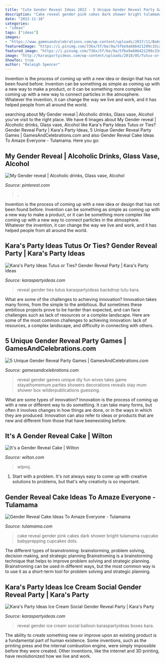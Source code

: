 ```yaml
---
title: "Cute Gender Reveal Ideas 2022 - 5 Unique Gender Reveal Party Games"
description: "Cake reveal gender pink cakes dark shower bright tulamama cupcake babyprepping cupcakes dots"
date: "2022-11-18"
categories:
- "ideas"
tags: ["ideas"]
images:
- "https://www.gamesandcelebrations.com/wp-content/uploads/2017/11/Baby-Gender-Reveal-Party-Games.jpg"
featuredImage: "https://i.pinimg.com/736x/5f/be/9a/5fbe9a686421299c33ca9b32f00196a3--gender-reveal-maternity.jpg"
featured_image: "https://i.pinimg.com/736x/5f/be/9a/5fbe9a686421299c33ca9b32f00196a3--gender-reveal-maternity.jpg"
image: "http://karaspartyideas.com/wp-content/uploads/2018/05/Tutus-or-Ties-Gender-Reveal-Party-via-Karas-Part-Ideas-KarasPartyIdeas.com7_.jpg"
ShowToc: true
author: "Raleigh Spencer"
---
```



Invention is the process of coming up with a new idea or design that has not been found before. Invention can be something as simple as coming up with a new way to make a product, or it can be something more complex like coming up with a new way to connect particles in the atmosphere. Whatever the invention, it can change the way we live and work, and it has helped people from all around the world.

	

		
searching about My Gender reveal | Alcoholic drinks, Glass vase, Alcohol you've visit to the right place. We have 6 Images about My Gender reveal | Alcoholic drinks, Glass vase, Alcohol like Kara&#039;s Party Ideas Tutus or Ties? Gender Reveal Party | Kara&#039;s Party Ideas, 5 Unique Gender Reveal Party Games | GamesAndCelebrations.com and also Gender Reveal Cake Ideas To Amaze Everyone - Tulamama. Here you go:
		
    
## My Gender Reveal | Alcoholic Drinks, Glass Vase, Alcohol

<img loading=lazy src="https://i.pinimg.com/736x/5f/be/9a/5fbe9a686421299c33ca9b32f00196a3--gender-reveal-maternity.jpg" onerror="this.onerror=null;this.src='https://tse1.mm.bing.net/th?id=OIP.p_SNavYgdrpoAwcAfuv17AHaFj&amp;pid=15.1';" alt="My Gender reveal | Alcoholic drinks, Glass vase, Alcohol">

_Source: pinterest.com_

>. 

	

Invention is the process of coming up with a new idea or design that has not been found before. Invention can be something as simple as coming up with a new way to make a product, or it can be something more complex like coming up with a new way to connect particles in the atmosphere. Whatever the invention, it can change the way we live and work, and it has helped people from all around the world.

    
## Kara&#039;s Party Ideas Tutus Or Ties? Gender Reveal Party | Kara&#039;s Party Ideas

<img loading=lazy src="http://karaspartyideas.com/wp-content/uploads/2018/05/Tutus-or-Ties-Gender-Reveal-Party-via-Karas-Part-Ideas-KarasPartyIdeas.com7_.jpg" onerror="this.onerror=null;this.src='https://tse4.mm.bing.net/th?id=OIP.WV5q7ThHANDxjUC--v59fQHaLH&amp;pid=15.1';" alt="Kara&#039;s Party Ideas Tutus or Ties? Gender Reveal Party | Kara&#039;s Party Ideas">

_Source: karaspartyideas.com_

>reveal gender ties tutus karaspartyideas backdrop tutu kara. 

	

What are some of the challenges to achieving innovation?
Innovation takes many forms, from the simple to the ambitious. But sometimes these ambitious projects prove to be harder than expected, and can face challenges such as lack of resources or a complex landscape. Here are some of the most common challenges to achieving innovation: lack of resources, a complex landscape, and difficulty in connecting with others.

    
## 5 Unique Gender Reveal Party Games | GamesAndCelebrations.com

<img loading=lazy src="https://www.gamesandcelebrations.com/wp-content/uploads/2017/11/Baby-Gender-Reveal-Party-Games.jpg" onerror="this.onerror=null;this.src='https://tse4.mm.bing.net/th?id=OIP.SfQXIkVsmSG8sSzRytlcXwHaJ3&amp;pid=15.1';" alt="5 Unique Gender Reveal Party Games | GamesAndCelebrations.com">

_Source: gamesandcelebrations.com_

>reveal gender games unique diy fun wives tales game stayathomemum parties showers decorations reveals stay mum shower box wilderpublications guessing. 

	

What are some types of innovation?
Innovation is the process of coming up with a new or different way to do something. It can take many forms, but often it involves changes in how things are done, or in the ways in which they are produced. Innovation can also refer to ideas or products that are new and different from those that have beenexisting before.

    
## It&#039;s A Gender Reveal Cake | Wilton

<img loading=lazy src="https://www.wilton.com/dw/image/v2/AAWA_PRD/on/demandware.static/-/Sites-wilton-project-master/default/dwdb97d7e7/images/project/WLPROJ-9253/GeReCaHa_45527-1.jpg?sw=1440&amp;sh=750&amp;sm=fit" onerror="this.onerror=null;this.src='https://tse1.mm.bing.net/th?id=OIP.z9y_OQZVQ29F2NYQ0cK6gAHaHa&amp;pid=15.1';" alt="It&#039;s a Gender Reveal Cake | Wilton">

_Source: wilton.com_

>wlproj. 

	

1. Start with a problem. It's not always easy to come up with creative solutions to problems, but that's why creativity is so important.

    
## Gender Reveal Cake Ideas To Amaze Everyone - Tulamama

<img loading=lazy src="https://tulamama.com/wp-content/uploads/2018/06/Gender-Reveal-Cake-Ideas-37.jpg" onerror="this.onerror=null;this.src='https://tse2.mm.bing.net/th?id=OIP.DecZ0LAkov92bWiR6KTxnwHaHm&amp;pid=15.1';" alt="Gender Reveal Cake Ideas To Amaze Everyone - Tulamama">

_Source: tulamama.com_

>cake reveal gender pink cakes dark shower bright tulamama cupcake babyprepping cupcakes dots. 

	

The different types of brainstroming: brainstorming, problem solving, decision making, and strategic planning
Brainstroming is a brainstorming technique that helps to improve problem solving and strategic planning. Brainstroming can be used in different ways, but the most common way is to use it as a short-term tool for problem solving and strategic planning.

    
## Kara&#039;s Party Ideas Ice Cream Social Gender Reveal Party | Kara&#039;s Party

<img loading=lazy src="http://karaspartyideas.com/wp-content/uploads/2016/09/Ice-Cream-Social-Gender-Reveal-Party-via-Karas-Party-Ideas-KarasPartyIdeas.com18.jpeg" onerror="this.onerror=null;this.src='https://tse2.mm.bing.net/th?id=OIP.W4seMz4ixNerTOSeCmOROAHaLH&amp;pid=15.1';" alt="Kara&#039;s Party Ideas Ice Cream Social Gender Reveal Party | Kara&#039;s Party">

_Source: karaspartyideas.com_

>reveal gender ice cream social balloon karaspartyideas boxes kara. 

	

The ability to create something new or improve upon an existing product is a fundamental part of human existence. Some inventions, such as the printing press and the internal combustion engine, were simply impossible before they were created. Other inventions, like the internet and 3D printing, have revolutionized how we live and work.

